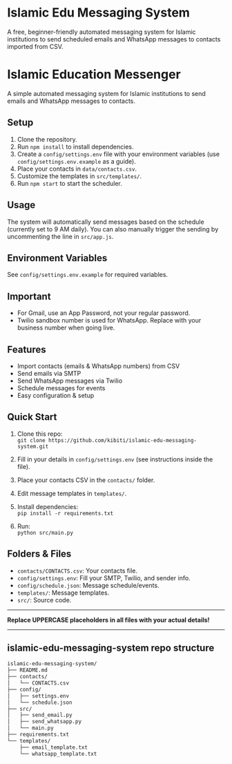 # Islamic Edu Messaging System

A free, beginner-friendly automated messaging system for Islamic institutions to send scheduled emails and WhatsApp messages to contacts imported from CSV.

# Islamic Education Messenger

A simple automated messaging system for Islamic institutions to send emails and WhatsApp messages to contacts.

## Setup

1. Clone the repository.
2. Run `npm install` to install dependencies.
3. Create a `config/settings.env` file with your environment variables (use `config/settings.env.example` as a guide).
4. Place your contacts in `data/contacts.csv`.
5. Customize the templates in `src/templates/`.
6. Run `npm start` to start the scheduler.

## Usage

The system will automatically send messages based on the schedule (currently set to 9 AM daily). You can also manually trigger the sending by uncommenting the line in `src/app.js`.

## Environment Variables

See `config/settings.env.example` for required variables.

## Important

- For Gmail, use an App Password, not your regular password.
- Twilio sandbox number is used for WhatsApp. Replace with your business number when going live.


## Features
- Import contacts (emails & WhatsApp numbers) from CSV
- Send emails via SMTP
- Send WhatsApp messages via Twilio
- Schedule messages for events
- Easy configuration & setup

## Quick Start

1. Clone this repo:  
   `git clone https://github.com/kibiti/islamic-edu-messaging-system.git`

2. Fill in your details in `config/settings.env` (see instructions inside the file).

3. Place your contacts CSV in the `contacts/` folder.

4. Edit message templates in `templates/`.

5. Install dependencies:  
   `pip install -r requirements.txt`

6. Run:  
   `python src/main.py`

## Folders & Files

- `contacts/CONTACTS.csv`: Your contacts file.
- `config/settings.env`: Fill your SMTP, Twilio, and sender info.
- `config/schedule.json`: Message schedule/events.
- `templates/`: Message templates.
- `src/`: Source code.

---

**Replace UPPERCASE placeholders in all files with your actual details!**

---

## islamic-edu-messaging-system repo structure 
```bash
islamic-edu-messaging-system/
├── README.md
├── contacts/
│   └── CONTACTS.csv
├── config/
│   ├── settings.env
│   └── schedule.json
├── src/
│   ├── send_email.py
│   ├── send_whatsapp.py
│   └── main.py
├── requirements.txt
└── templates/
    ├── email_template.txt
    └── whatsapp_template.txt
```
